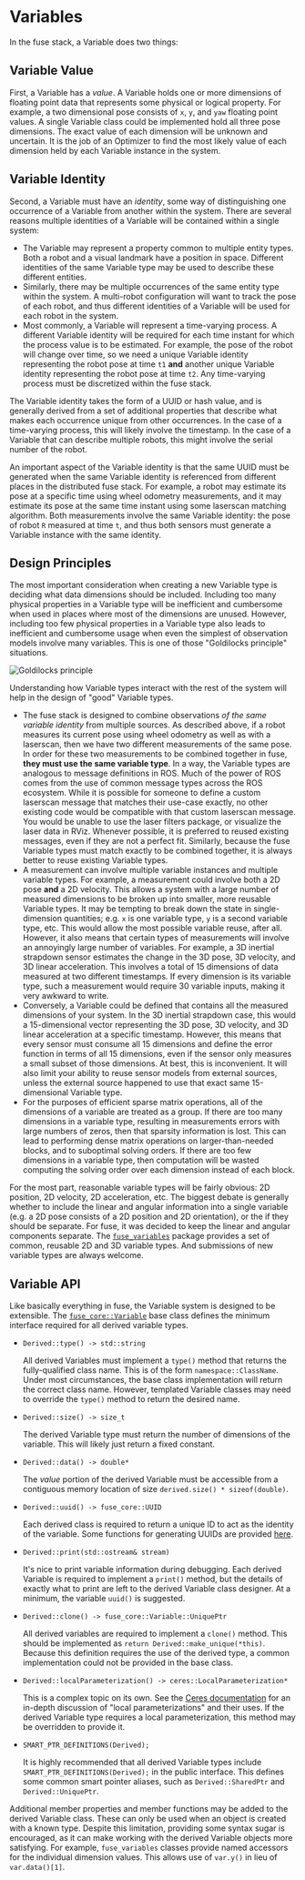 # Variables

In the fuse stack, a Variable does two things:

## Variable Value

First, a Variable has a _value_. A Variable holds one or more dimensions of floating point data that represents some
physical or logical property. For example, a two dimensional pose consists of `x`, `y`, and `yaw` floating point
values. A single Variable class could be implemented hold all three pose dimensions. The exact value of each dimension
will be unknown and uncertain. It is the job of an Optimizer to find the most likely value of each dimension held by
each Variable instance in the system.

## Variable Identity

Second, a Variable must have an _identity_, some way of distinguishing one occurrence of a Variable from another within
the system. There are several reasons multiple identities of a Variable will be contained within a single system:

* The Variable may represent a property common to multiple entity types. Both a robot and a visual landmark have a
  position in space. Different identities of the same Variable type may be used to describe these different entities.
* Similarly, there may be multiple occurrences of the same entity type within the system. A multi-robot configuration
  will want to track the pose of each robot, and thus different identities of a Variable will be used for each robot
  in the system.
* Most commonly, a Variable will represent a time-varying process. A different Variable identity will be required
  for each time instant for which the process value is to be estimated. For example, the pose of the robot will change
  over time, so we need a unique Variable identity representing the robot pose at time `t1` **and** another unique
  Variable identity representing the robot pose at time `t2`. Any time-varying process must be discretized within
  the fuse stack.

The Variable identity takes the form of a UUID or hash value, and is generally derived from a set of additional
properties that describe what makes each occurrence unique from other occurrences. In the case of a time-varying
process, this will likely involve the timestamp. In the case of a Variable that can describe multiple robots, this
might involve the serial number of the robot.

An important aspect of the Variable identity is that the same UUID must be generated when the same Variable
identity is referenced from different places in the distributed fuse stack. For example, a robot may estimate its pose
at a specific time using wheel odometry measurements, and it may estimate its pose at the same time instant using some
laserscan matching algorithm. Both measurements involve the same Variable identity: the pose of robot `R` measured at
time `t`, and thus both sensors must generate a Variable instance with the same identity.

## Design Principles

The most important consideration when creating a new Variable type is deciding what data dimensions should be
included. Including too many physical properties in a Variable type will be inefficient and cumbersome when used in
places where most of the dimensions are unused. However, including too few physical properties in a Variable type
also leads to inefficient and cumbersome usage when even the simplest of observation models involve many variables.
This is one of those "Goldilocks principle" situations.

![Goldilocks principle](http://home.netcom.com/~swansont_2/goldilocks.jpg)

Understanding how Variable types interact with the rest of the system will help in the design of "good" Variable
types.

* The fuse stack is designed to combine observations _of the same variable identity_ from multiple sources. As
  described above, if a robot measures its current pose using wheel odometry as well as with a laserscan, then we have
  two different measurements of the same pose. In order for these two measurements to be combined together in fuse,
  **they must use the same variable type**. In a way, the Variable types are analogous to message definitions in ROS.
  Much of the power of ROS comes from the use of common message types across the ROS ecosystem. While it is possible
  for someone to define a custom laserscan message that matches their use-case exactly, no other existing code would
  be compatible with that custom laserscan message. You would be unable to use the laser filters package, or visualize
  the laser data in RViz. Whenever possible, it is preferred to reused existing messages, even if they are not a
  perfect fit. Similarly, because the fuse Variable types must match exactly to be combined together, it is always
  better to reuse existing Variable types.
* A measurement can involve multiple variable instances and multiple variable types. For example, a measurement could
  involve both a 2D pose **and** a 2D velocity. This allows a system with a large number of measured dimensions to be
  broken up into smaller, more reusable Variable types. It may be tempting to break down the state in single-dimension
  quantities; e.g. `x` is one variable type, `y` is a second variable type, etc. This would allow the most possible
  variable reuse, after all. However, it also means that certain types of measurements will involve an annoyingly
  large number of variables. For example, a 3D inertial strapdown sensor estimates the change in the 3D pose,
  3D velocity, and 3D linear acceleration. This involves a total of 15 dimensions of data measured at two different
  timestamps. If every dimension is its variable type, such a measurement would require 30 variable inputs, making
  it very awkward to write.
* Conversely, a Variable could be defined that contains all the measured dimensions of your system. In the 3D inertial
  strapdown case, this would a 15-dimensional vector representing the 3D pose, 3D velocity, and 3D linear acceleration
  at a specific timestamp. However, this means that every sensor must consume all 15 dimensions and define the error
  function in terms of all 15 dimensions, even if the sensor only measures a small subset of those dimensions. At best,
  this is inconvenient. It will also limit your ability to reuse sensor models from external sources, unless the
  external source happened to use that exact same 15-dimensional Variable type.
* For the purposes of efficient sparse matrix operations, all of the dimensions of a variable are treated as a group.
  If there are too many dimensions in a variable type, resulting in measurements errors with large numbers of zeros,
  then that sparsity information is lost. This can lead to performing dense matrix operations on larger-than-needed
  blocks, and to suboptimal solving orders. If there are too few dimensions in a variable type, then computation will
  be wasted computing the solving order over each dimension instead of each block.

For the most part, reasonable variable types will be fairly obvious: 2D position, 2D velocity, 2D acceleration, etc.
The biggest debate is generally whether to include the linear and angular information into a single variable (e.g.
a 2D pose consists of a 2D position and 2D orientation), or the if they should be separate. For fuse, it was decided
to keep the linear and angular components separate. The [`fuse_variables`](fuse_variables) package provides a set
of common, reusable 2D and 3D variable types. And submissions of new variable types are always welcome.

## Variable API

Like basically everything in fuse, the Variable system is designed to be extensible. The
[`fuse_core::Variable`](fuse_core/include/fuse_core/variable.h) base class defines the minimum interface required
for all derived variable types.

* `Derived::type() -> std::string`

  All derived Variables must implement a `type()` method that returns the fully-qualified class name. This is of the
  form `namespace::ClassName`. Under most circumstances, the base class implementation will return the correct class
  name. However, templated Variable classes may need to override the `type()` method to return the desired name.

* `Derived::size() -> size_t`

  The derived Variable type must return the number of dimensions of the variable. This will likely just return a fixed
  constant.

* `Derived::data() -> double*`

  The _value_ portion of the derived Variable must be accessible from a contiguous memory location of size
  `derived.size() * sizeof(double)`.

* `Derived::uuid() -> fuse_core::UUID`

  Each derived class is required to return a unique ID to act as the identity of the variable. Some functions for
  generating UUIDs are provided [here](fuse_core/include/fuse_core/uuid.h).

* `Derived::print(std::ostream& stream)`

  It's nice to print variable information during debugging. Each
  derived Variable is required to implement a `print()` method, but the details of exactly what to print are left to
  the derived Variable class designer. At a minimum, the variable `uuid()` is suggested.

* `Derived::clone() -> fuse_core::Variable::UniquePtr`

  All derived variables are required to implement a `clone()`
  method. This should be implemented as `return Derived::make_unique(*this)`. Because this definition requires the use
  of the derived type, a common implementation could not be provided in the base class.

* `Derived::localParameterization() -> ceres::LocalParameterization*`

  This is a complex topic on its own. See the
  [Ceres documentation](http://ceres-solver.org/nnls_modeling.html#localparameterization) for an in-depth discussion
  of "local parameterizations" and their uses. If the derived Variable type requires a local parameterization, this
  method may be overridden to provide it.

* `SMART_PTR_DEFINITIONS(Derived);`

  It is highly recommended that all derived Variable types include `SMART_PTR_DEFINITIONS(Derived);` in the public
  interface. This defines some common smart pointer aliases, such as `Derived::SharedPtr` and `Derived::UniquePtr`.

Additional member properties and member functions may be added to the derived Variable class. These can only be used
when an object is created with a known type. Despite this limitation, providing some syntax sugar is encouraged, as
it can make working with the derived Variable objects more satisfying. For example, `fuse_variables` classes provide
named accessors for the individual dimension values. This allows use of `var.y()` in lieu of `var.data()[1]`.
